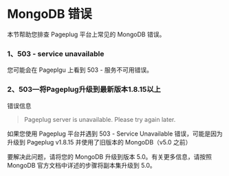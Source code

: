 # MongoDB 错误

本节帮助您排查 Pageplug 平台上常见的 MongoDB 错误。

### 1、503 - service unavailable <a href="#503---service-unavailable" id="503---service-unavailable"></a>

您可能会在 Pageplgu 上看到 503 - 服务不可用错误。



### 2、503—将Pageplug升级到最新版本1.8.15以上

错误信息

> Pageplug server is unavailable. Please try again later.

如果您使用 Pageplug 平台并遇到 503 - Service Unavailable 错误，可能是因为升级到 Pageplug v1.8.15 并使用了旧版本的 MongoDB（v5.0 之前）



要解决此问题，请将您的 MongoDB 升级到版本 5.0。有关更多信息，请按照 MongoDB 官方文档中详述的步骤将副本集升级到 5.0。
